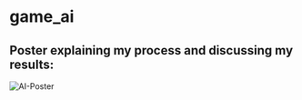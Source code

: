 # game_ai
## Poster explaining my process and discussing my results:

![AI-Poster](https://github.com/user-attachments/assets/fa4708f7-eafc-4f44-b1ac-9982381ba676)
